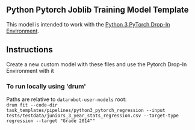 ## Python Pytorch Joblib Training Model Template

This model is intended to work with the [Python 3 PyTorch Drop-In Environment](../../../public_dropin_environments/python3_pytorch/).

## Instructions
Create a new custom model with these files and use the Pytorch Drop-In Environment with it

### To run locally using 'drum'
Paths are relative to `datarobot-user-models` root:  
`drum fit --code-dir task_templates/pipelines/python3_pytorch_regression --input tests/testdata/juniors_3_year_stats_regression.csv --target-type regression --target "Grade 2014""`  
